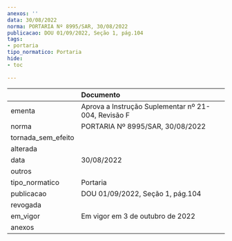 ```yaml
---
anexos: ''
data: 30/08/2022
norma: PORTARIA Nº 8995/SAR, 30/08/2022
publicacao: DOU 01/09/2022, Seção 1, pág.104
tags:
- portaria
tipo_normatico: Portaria
hide: 
- toc 
 
---
```


|                    | Documento                                           |
|:-------------------|:----------------------------------------------------|
| ementa             | Aprova a Instrução Suplementar nº 21-004, Revisão F |
| norma              | PORTARIA Nº 8995/SAR, 30/08/2022                    |
| tornada_sem_efeito |                                                     |
| alterada           |                                                     |
| data               | 30/08/2022                                          |
| outros             |                                                     |
| tipo_normatico     | Portaria                                            |
| publicacao         | DOU 01/09/2022, Seção 1, pág.104                    |
| revogada           |                                                     |
| em_vigor           | Em vigor em 3 de outubro de 2022                    |
| anexos             |                                                     |